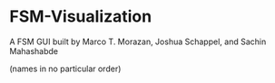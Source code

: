 # FSM-Visualization

A FSM GUI built by Marco T. Morazan, Joshua Schappel, and Sachin Mahashabde

(names in no particular order)
